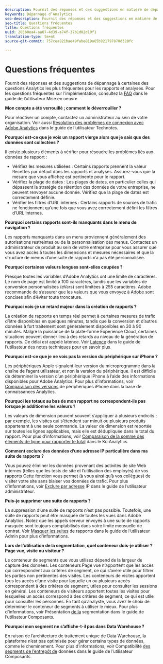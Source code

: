 ```yaml
---
description: Fournit des réponses et des suggestions en matière de dépannage pour certaines des questions d’analyses les plus fréquemment posées.
keywords: Dépannage d’Analytics
seo-description: Fournit des réponses et des suggestions en matière de dépannage pour certaines des questions d’analyses les plus fréquemment posées.
seo-title: Questions fréquentes
title: Questions fréquentes
uuid: 285b0ea4-aa07-4d39-a74f-37b1d02d19f1
translation-type: tm+mt
source-git-commit: 757cea821bae49fabe819a65b921797070d328fc

---
```



# Questions fréquentes

Fournit des réponses et des suggestions de dépannage à certaines des questions Analytics les plus fréquentes pour les rapports et analyses. Pour les questions fréquentes sur l’implémentation, consultez la [FAQ](/help/implement/faq.md) dans le guide de l’utilisateur Mise en oeuvre.

**Mon compte a été verrouillé ; comment le déverrouiller ?**

Pour réactiver un compte, contactez un administrateur au sein de votre organisation. Voir aussi [Résolution des problèmes de connexion avec Adobe Analytics](/help/technotes/troubleshoot-login.md) dans le guide de l’utilisateur Technotes.

**Pourquoi est-ce que je vois un rapport vierge alors que je sais que des données sont collectées ?**

Il existe plusieurs éléments à vérifier pour résoudre les problèmes liés aux données de rapport :

* Vérifiez les mesures utilisées : Certains rapports prennent la valeur Recettes par défaut dans les rapports et analyses. Assurez-vous que la mesure que vous affichez est pertinente pour le rapport.
* Vérifiez la plage de dates : Les plages de dates, en particulier celles qui dépassent la stratégie de rétention des données de votre entreprise, ne peuvent renvoyer aucune donnée. Vérifiez que la plage de dates est correctement définie.
* Vérifier les filtres d’URL internes : Certains rapports de sources de trafic ne fonctionnent qu’une fois que vous avez correctement défini les filtres d’URL internes.

**Pourquoi certains rapports sont-ils manquants dans le menu de navigation ?**

Les rapports manquants dans un menu proviennent généralement des autorisations restreintes ou de la personnalisation des menus. Contactez un administrateur de produit au sein de votre entreprise pour vous assurer que vous avez accès à toutes les dimensions et mesures nécessaires et que la structure de menus d’une suite de rapports n’a pas été personnalisée.

**Pourquoi certaines valeurs longues sont-elles coupées ?**

Presque toutes les variables d’Adobe Analytics ont une limite de caractères. Le nom de page est limité à 100 caractères, tandis que les variables de conversion personnalisées (eVars) sont limitées à 255 caractères. Adobe recommande de s’assurer que les valeurs que vous envoyez à Adobe sont concises afin d’éviter toute troncature.

**Pourquoi vois-je un retard majeur dans la création de rapports ?**

La création de rapports en temps réel permet à certaines mesures de trafic d’être disponibles en quelques minutes, tandis que la conversion et d’autres données à fort traitement sont généralement disponibles en 30 à 90 minutes. Malgré la puissance de la plate-forme Experience Cloud, certaines situations peuvent donner lieu à des retards au niveau de la génération de rapports. Ce délai est appelé latence. Voir [Latence](/help/technotes/latency.md) dans le guide de l’utilisateur des notes techniques pour en savoir plus.

**Pourquoi est-ce que je ne vois pas la version du périphérique sur iPhone ?**

Les périphériques Apple signalent leur version du microprogramme dans la chaîne de l’agent utilisateur, et non la version du périphérique. Il est difficile de déterminer la version d’un périphérique iPhone à l’aide des informations disponibles pour Adobe Analytics. Pour plus d’informations, voir [Comparaison des versions](https://helpx.adobe.com/analytics/kb/comparing-iphone-device-versions.html) de périphériques iPhone dans la base de connaissances Analytics.

**Pourquoi les totaux au bas de mon rapport ne correspondent-ils pas lorsque je additionne les valeurs ?**

Les valeurs de dimension peuvent souvent s’appliquer à plusieurs endroits ; par exemple, les visites qui s’étendent sur minuit ou plusieurs produits appartenant à une seule commande. La valeur de dimension est reportée sur toutes les lignes applicables, mais elle est dédupliquée dans le total du rapport. Pour plus d’informations, voir [Comparaison de la somme des éléments de ligne pour rapporter le total](https://helpx.adobe.com/analytics/kb/sum-line-items-different-from-total.html) dans le Ko Analytics.

**Comment exclure des données d’une adresse IP particulière dans ma suite de rapports ?**

Vous pouvez éliminer les données provenant des activités de site Web internes (telles que les tests de site et l’utilisation des employés) de vos rapports Cette fonction vous permet (à vous ainsi qu’à vos collègues) de visiter votre site sans biaiser vos données de trafic. Pour plus d’informations, voir [Exclure par adresse](/help/admin/admin/exclude-ip.md) IP dans le guide de l’utilisateur administrateur.

**Puis-je supprimer une suite de rapports ?**

La suppression d’une suite de rapports n’est pas possible. Toutefois, une suite de rapports peut être masquée de toutes les vues dans Adobe Analytics. Notez que les appels serveur envoyés à une suite de rapports masquée sont toujours comptabilisés dans votre limite mensuelle de contrat. Voir [Masquer les suites](/help/admin/company/c-hide-report-suites.md) de rapports dans le guide de l’utilisateur Admin pour plus d’informations.

**Lors de l’utilisation de la segmentation, quel conteneur dois-je utiliser ? Page vue, visite ou visiteur ?**

Le conteneur de segments que vous utilisez dépend de la largeur de capture des données. Les conteneurs Page vue n’apportent que les accès qui correspondent aux critères de segment, ce qui s’avère utile pour filtrer les parties non pertinentes des visites. Les conteneurs de visites apportent tous les accès d’une visite pour laquelle un ou plusieurs accès correspondent à des critères de segment, utiles pour consulter les sessions en général. Les conteneurs de visiteurs apportent toutes les visites pour lesquelles un accès correspond à des critères de segment, ce qui est utile pour consulter les personnes. En tant qu’analyste, vous avez le choix de déterminer le conteneur de segments à utiliser le mieux. Pour plus d’informations, voir Présentation [de la](/help/components/c-segmentation/seg-overview.md) segmentation dans le guide de l’utilisateur Composants.

**Pourquoi mon segment ne s’affiche-t-il pas dans Data Warehouse ?**

En raison de l’architecture de traitement unique de Data Warehouse, la plateforme n’est pas optimisée pour gérer certains types de données, comme le cheminement. Pour plus d’informations, voir Compatibilité [des segments de l’entrepôt de](/help/components/c-segmentation/seg-reference/seg-compatibility.md) données dans le guide de l’utilisateur Composants.

